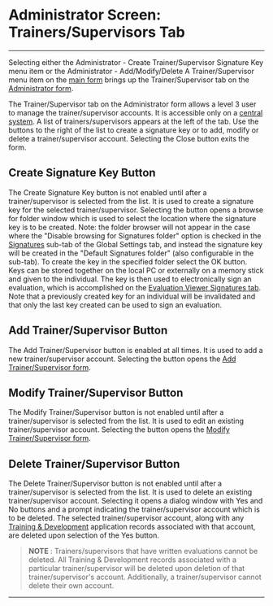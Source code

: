 # Administrator Screen: Trainers/Supervisors Tab

***

Selecting either the Administrator - Create Trainer/Supervisor Signature Key menu item or the Administrator - Add/Modify/Delete A Trainer/Supervisor menu item on the [main form](7jjr.md) brings up the Trainer/Supervisor tab on the [Administrator form](7df4.md).

&#x20;         &#x20;

The Trainer/Supervisor tab on the Administrator form allows a level 3 user to manage the trainer/supervisor accounts.  It is accessible only on a [central system](7mls.md).   A list of trainers/supervisors appears at the left of the tab.  Use the buttons to the right of the list to create a signature key or to add, modify or delete a trainer/supervisor account.  Selecting the Close button exits the form.

## Create Signature Key Button

The Create Signature Key button is not enabled until after a trainer/supervisor is selected from the list.  It is used to create a signature key for the selected trainer/supervisor.  Selecting the button opens a browse for folder window which is used to select the location where the signature key is to be created.  Note: the folder browser will not appear in the case where the "Disable browsing for Signatures folder" option is checked in the [Signatures](sig.md) sub-tab of the Global Settings tab, and instead the signature key will be created in the "Default Signatures folder" (also configurable in the sub-tab).  To create the key in the specified folder select the OK button.  Keys can be stored together on the local PC or externally on a memory stick and given to the individual.  The key is then used to electronically sign an evaluation, which is accomplished on the [Evaluation Viewer Signatures tab](evlvwsig.md).  Note that a previously created key for an individual will be invalidated and that only the last key created can be used to sign an evaluation.

## Add Trainer/Supervisor Button

The Add Trainer/Supervisor button is enabled at all times.  It is used to add a new trainer/supervisor account.  Selecting the button opens the [Add Trainer/Supervisor form](7gj4.md).

## Modify Trainer/Supervisor Button

The Modify Trainer/Supervisor button is not enabled until after a trainer/supervisor is selected from the list.  It is used to edit an existing trainer/supervisor account.  Selecting the button opens the [Modify Trainer/Supervisor form](7je8.md).

## Delete Trainer/Supervisor Button

The Delete Trainer/Supervisor button is not enabled until after a trainer/supervisor is selected from the list.  It is used to delete an existing trainer/supervisor account.  Selecting it opens a dialog window with Yes and No buttons and a prompt indicating the trainer/supervisor account which is to be deleted.  The selected trainer/supervisor account, along with any [Training & Development](traindev.md) application records associated with that account, are deleted upon selection of the Yes button.

> **NOTE** : Trainers/supervisors that have written evaluations cannot be deleted.  All Training & Development records associated with a particular trainer/supervisor will be deleted upon deletion of that trainer/supervisor's account.  Additionally, a trainer/supervisor cannot delete their own account.

***
